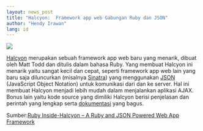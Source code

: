 ```yaml
---
layout: news_post
title: "Halcyon:  Framework app web Gabungan Ruby dan JSON"
author: "Hendy Irawan"
lang: id
---
```


![](http://farm3.static.flickr.com/2326/2362394363_687c5791d7_m.jpg)

[Halcyon][1] merupakan sebuah framework app web baru yang menarik,
dibuat oleh Matt Todd dan ditulis dalam bahasa Ruby. Yang membuat
Halcyon ini menarik yaitu sangat kecil dan cepat, seperti framework app
web lain yang baru saja diluncurkan (misalnya [Sinatra][2]) yang
menggunakan [JSON][3] (JavaScript Object Notation) untuk komunikasi dari
dan ke server. Hal ini membuat Halcyon menjadi lebih mudah dalam
menjalankan aplikasi AJAX. Bonus lain yaitu kode source yang dimiliki
Halcyon berisi penjelasan dan perintah yang lengkap serta
[dokumentasi][4] yang bagus.

Sumber:[Ruby Inside-Halcyon – A Ruby and JSON Powered Web App
Framework][5]



[1]: http://halcyon.rubyforge.org/ 
[2]: http://sinatra.rubyforge.org/ 
[3]: http://json.org/ 
[4]: http://halcyon.rubyforge.org/doc/ 
[5]: http://www.rubyinside.com/halcyon-a-ruby-and-json-powered-web-app-framework-684.html 

